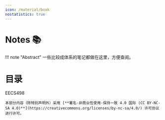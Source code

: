 ```yaml
---
icon: /material/book
nostatistics: true
---
```


# Notes 📚

!!! note "Abstract"
    一些比较成体系的笔记都做在这里，方便查阅。

# 目录

EECS498

    本部分内容（除特别声明外）采用 [**署名-非商业性使用-保持一致 4.0 国际 (CC BY-NC-SA 4.0)**](https://creativecommons.org/licenses/by-nc-sa/4.0/) 许可协议进行许可。
